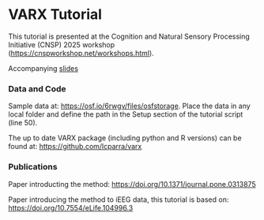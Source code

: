 # VARX Tutorial 
This tutorial is presented at the Cognition and Natural Sensory Processing Initiative (CNSP) 2025 workshop (https://cnspworkshop.net/workshops.html). 

Accompanying [slides](https://docs.google.com/presentation/d/1b3uYjyeKYiQ-dL5yWVOypmJvh_hkjyndc2r019XE5l8/edit?usp=sharing)

### Data and Code
Sample data at: https://osf.io/6rwgv/files/osfstorage. Place the data in any local folder and define the path in the Setup section of the tutorial script (line 50). 

The up to date VARX package (including python and R versions) can be found at: https://github.com/lcparra/varx

### Publications
Paper introducting the method: https://doi.org/10.1371/journal.pone.0313875

Paper introducing the method to iEEG data, this tutorial is based on: https://doi.org/10.7554/eLife.104996.3
